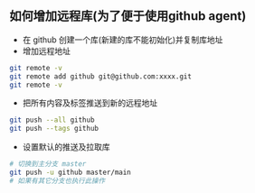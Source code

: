 ## 如何增加远程库(为了便于使用github agent)
- 在 github 创建一个库(新建的库不能初始化)并复制库地址
- 增加远程地址
```bash
git remote -v
git remote add github git@github.com:xxxx.git
git remote -v
```
- 把所有内容及标签推送到新的远程地址
```bash
git push --all github
git push --tags github
```
- 设置默认的推送及拉取库
```bash
# 切换到主分支 master
git push -u github master/main
# 如果有其它分支也执行此操作
```
